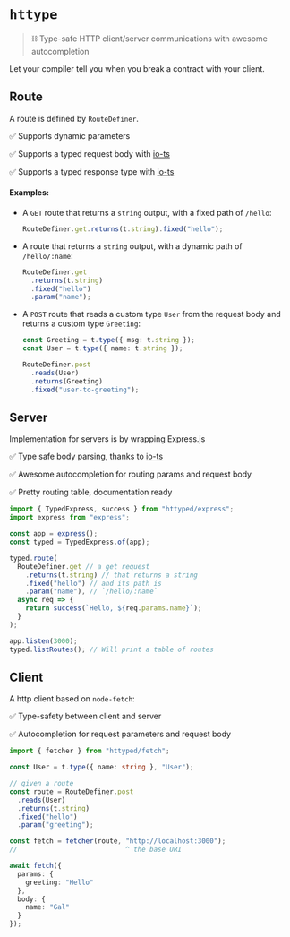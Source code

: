 # `httype`

> ⛓️ Type-safe HTTP client/server communications with awesome autocompletion

Let your compiler tell you when you break a contract with your client.

## Route

A route is defined by `RouteDefiner`.

:white_check_mark: Supports dynamic parameters

:white_check_mark: Supports a typed request body with [io-ts](https://github.com/gcanti/io-ts)

:white_check_mark: Supports a typed response type with [io-ts](https://github.com/gcanti/io-ts)

#### Examples:

- A `GET` route that returns a `string` output, with a fixed path of `/hello`:

  ```ts
  RouteDefiner.get.returns(t.string).fixed("hello");
  ```

- A route that returns a `string` output, with a dynamic path of `/hello/:name`:

  ```ts
  RouteDefiner.get
    .returns(t.string)
    .fixed("hello")
    .param("name");
  ```

- A `POST` route that reads a custom type `User` from the request body and returns a custom type `Greeting`:

  ```ts
  const Greeting = t.type({ msg: t.string });
  const User = t.type({ name: t.string });

  RouteDefiner.post
    .reads(User)
    .returns(Greeting)
    .fixed("user-to-greeting");
  ```

## Server

Implementation for servers is by wrapping Express.js

:white_check_mark: Type safe body parsing, thanks to [io-ts](https://github.com/gcanti/io-ts)

:white_check_mark: Awesome autocompletion for routing params and request body

:white_check_mark: Pretty routing table, documentation ready

```ts
import { TypedExpress, success } from "httyped/express";
import express from "express";

const app = express();
const typed = TypedExpress.of(app);

typed.route(
  RouteDefiner.get // a get request
    .returns(t.string) // that returns a string
    .fixed("hello") // and its path is
    .param("name"), // `/hello/:name`
  async req => {
    return success(`Hello, ${req.params.name}`);
  }
);

app.listen(3000);
typed.listRoutes(); // Will print a table of routes
```

## Client

A http client based on `node-fetch`:

:white_check_mark: Type-safety between client and server

:white_check_mark: Autocompletion for request parameters and request body

```ts
import { fetcher } from "httyped/fetch";

const User = t.type({ name: string }, "User");

// given a route
const route = RouteDefiner.post
  .reads(User)
  .returns(t.string)
  .fixed("hello")
  .param("greeting");

const fetch = fetcher(route, "http://localhost:3000");
//                           ^ the base URI

await fetch({
  params: {
    greeting: "Hello"
  },
  body: {
    name: "Gal"
  }
});
```
